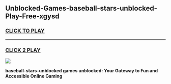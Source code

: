 
## Unblocked-Games-baseball-stars-unblocked-Play-Free-xgysd
<h3>
<a href="https://premium76.site?title=baseball-stars-unblocked&ref=23A">CLICK TO PLAY</a></h3>
<hr>

<h3>
<a href="https://premium76.site?title=baseball-stars-unblocked&ref=23A">CLICK 2 PLAY</a>
  
</h3>

<a href="https://premium76.site?title=baseball-stars-unblocked&ref=23A"><img src="https://clearcache.store/games.png"></a>


**baseball-stars-unblocked games unblocked: Your Gateway to Fun and Accessible Online Gaming**
